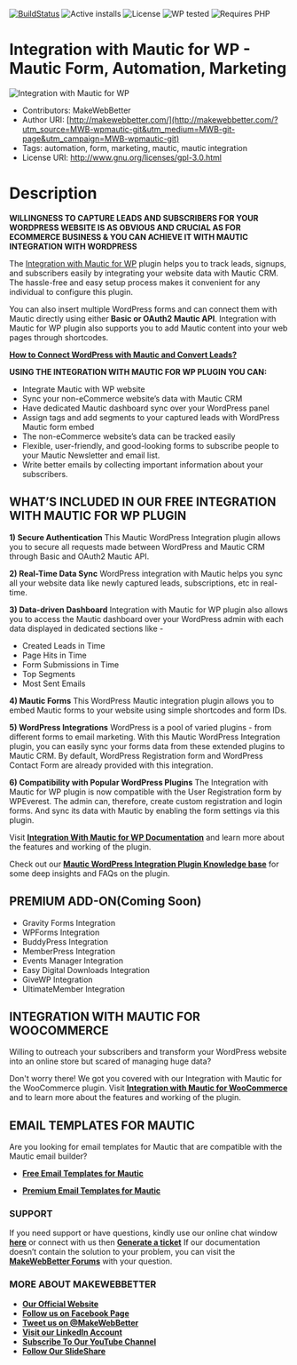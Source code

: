[![BuildStatus](https://img.shields.io/travis/twbs/bootstrap/v4-dev.svg)](https://travis-ci.org/twbs/bootstrap) ![Active installs](https://img.shields.io/badge/Active-80%2B-brightgreen) ![License](https://img.shields.io/badge/License-GPLv3%20or%20later-yellowgreen) ![WP tested](https://img.shields.io/badge/WP%20tested-5.8-brightgreen) ![Requires PHP](https://img.shields.io/badge/Requires%20PHP-5.6-blue)
# Integration with Mautic for WP - Mautic Form, Automation, Marketing
![Integration with Mautic for WP](https://ps.w.org/integration-with-mautic-for-wp/assets/banner-772x250.png)
* Contributors: MakeWebBetter
* Author URI: [http://makewebbetter.com/](http://makewebbetter.com/?utm_source=MWB-wpmautic-git&utm_medium=MWB-git-page&utm_campaign=MWB-wpmautic-git)
* Tags: automation, form, marketing, mautic, mautic integration
* License URI: http://www.gnu.org/licenses/gpl-3.0.html

# Description

**WILLINGNESS TO CAPTURE LEADS AND SUBSCRIBERS FOR YOUR WORDPRESS WEBSITE IS AS OBVIOUS AND CRUCIAL AS FOR ECOMMERCE BUSINESS & YOU CAN ACHIEVE IT WITH MAUTIC INTEGRATION WITH WORDPRESS**

The [Integration with Mautic for WP](https://wordpress.org/plugins/integration-with-mautic-for-wp/) plugin helps you to track leads, signups, and subscribers easily by integrating your website data with Mautic CRM. The hassle-free and easy setup process makes it convenient for any individual to configure this plugin. 

You can also insert multiple WordPress forms and can connect them with Mautic directly using either **Basic or OAuth2 Mautic API**. Integration with Mautic for WP plugin also supports you to add Mautic content into your web pages through shortcodes. 



[**How to Connect WordPress with Mautic and Convert Leads?**](https://www.youtube.com/watch?v=Rqm9SHbZAnk)

**USING THE INTEGRATION WITH MAUTIC FOR WP PLUGIN YOU CAN:**
* Integrate Mautic with WP website
* Sync your non-eCommerce website’s data with Mautic CRM
* Have dedicated Mautic dashboard sync over your WordPress panel
* Assign tags and add segments to your captured leads with WordPress Mautic form embed
* The non-eCommerce website’s data can be tracked easily
* Flexible, user-friendly, and good-looking forms to subscribe people to your
   Mautic Newsletter and email list.
* Write better emails by collecting important information about your subscribers.

## WHAT’S INCLUDED IN OUR FREE INTEGRATION WITH MAUTIC FOR WP PLUGIN 

**1) Secure Authentication**
This Mautic WordPress Integration plugin allows you to secure all requests made between WordPress and Mautic CRM through Basic and OAuth2 Mautic API.

**2) Real-Time Data Sync**
WordPress integration with Mautic helps you sync all your website data like newly captured leads, subscriptions, etc in real-time.

**3) Data-driven Dashboard**
Integration with Mautic for WP plugin also allows you to access the Mautic dashboard over your WordPress admin with each data displayed in dedicated sections like -

* Created Leads in Time
* Page Hits in Time
* Form Submissions in Time
* Top Segments
* Most Sent Emails

**4) Mautic Forms**
This WordPress Mautic integration plugin allows you to embed Mautic forms to your website using simple shortcodes and form IDs.

**5) WordPress Integrations**
WordPress is a pool of varied plugins - from different forms to email marketing. With this Mautic WordPress Integration plugin, you can easily sync your forms data from these extended plugins to Mautic CRM. By default, WordPress Registration form and WordPress Contact Form are already provided with this integration.

**6) Compatibility with Popular WordPress Plugins**
The Integration with Mautic for WP plugin is now compatible with the User Registration form by WPEverest. The admin can, therefore, create custom registration and login forms. And sync its data with Mautic by enabling the form settings via this plugin. 


Visit [**Integration With Mautic for WP Documentation**](https://docs.makewebbetter.com/wp-mautic-integration/?utm_source=MWB-wpmautic-git&utm_medium=MWB-git-page&utm_campaign=MWB-wpmautic-git) and learn more about the features and working of the plugin.

Check out our [**Mautic WordPress Integration Plugin Knowledge base**](https://support.makewebbetter.com/wordpress-plugins-knowledge-base/category/wp-mautic-integration-kb/?utm_source=MWB-wpmautic-git&utm_medium=MWB-git-page&utm_campaign=MWB-wpmautic-git) for some deep insights and FAQs on the plugin.

## PREMIUM ADD-ON(Coming Soon) 

* Gravity Forms Integration
* WPForms Integration
* BuddyPress Integration
* MemberPress Integration
* Events Manager Integration
* Easy Digital Downloads Integration
* GiveWP Integration
* UltimateMember Integration

## INTEGRATION WITH MAUTIC FOR WOOCOMMERCE 

Willing to outreach your subscribers and transform your WordPress website into an online store but scared of managing huge data? 

Don't worry there! We got you covered with our Integration with Mautic for the WooCommerce plugin. Visit [**Integration with Mautic for WooCommerce**](https://makewebbetter.com/product/mautic-woocommerce-integration-pro/?utm_source=MWB-wpmautic-git&utm_medium=MWB-git-page&utm_campaign=MWB-wpmautic-git) and to learn more about the features and working of the plugin.

## EMAIL TEMPLATES FOR MAUTIC 

Are you looking for email templates for Mautic that are compatible with the Mautic email builder?

* [**Free Email Templates for Mautic**](https://makewebbetter.com/free-mautic-email-templates/?utm_source=MWB-wpmautic-git&utm_medium=MWB-git-page&utm_campaign=MWB-freemauticemailtemplates-git)

* [**Premium Email Templates for Mautic**](https://makewebbetter.com/mautic-email-templates/?utm_source=MWB-wpmautic-git&utm_medium=MWB-git-page&utm_campaign=MWB-mauticemailtemplates-git)

### **SUPPORT**
If you need support or have questions, kindly use our online chat window [**here**](https://makewebbetter.com/?utm_source=MWB-wpmautic-git&utm_medium=MWB-git-page&utm_campaign=MWB-wpmautic-git) or connect with us then [**Generate a ticket**](https://makewebbetter.com/submit-query/?utm_source=MWB-wpmautic-git&utm_medium=MWB-git-page&utm_campaign=MWB-wpmautic-git)
If our documentation doesn’t contain the solution to your problem, you can visit the [**MakeWebBetter Forums**](https://forums.makewebbetter.com/?utm_source=MWB-wpmautic-git&utm_medium=MWB-git-page&utm_campaign=MWB-wpmautic-git) with your question.


### **MORE ABOUT MAKEWEBBETTER**

- [**Our Official Website**](https://makewebbetter.com/?utm_source=MWB-wpmautic-git&utm_medium=MWB-git&utm_campaign=git)
- [**Follow us on Facebook Page**](https://www.facebook.com/makewebbetter)
- [**Tweet us on @MakeWebBetter**](https://twitter.com/makewebbetter)
- [**Visit our LinkedIn Account**](https://www.linkedin.com/company/makewebbetter)
- [**Subscribe To Our YouTube Channel**](https://www.youtube.com/channel/UC7nYNf0JETOwW3GOD_EW2Ag)
- [**Follow Our SlideShare**](https://www.slideshare.net/MakeWebBetter)

